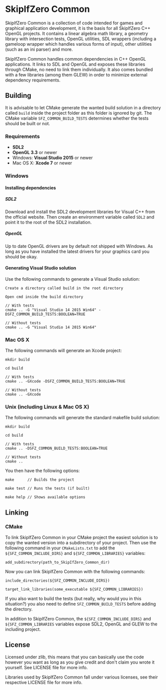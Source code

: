# SkipIfZero Common
SkipIfZero Common is a collection of code intended for games and graphical application development, it is the basis for all SkipIfZero C++ OpenGL projects. It contains a linear algebra math library, a geometry library with intersection tests, OpenGL utilities, SDL wrappers (including a gameloop wrapper which handles various forms of input), other utilities (such as an ini parser) and more.

SkipIfZero Common handles common dependencies in C++ OpenGL applications. It links to SDL and OpenGL and exposes these libraries through CMake, no need to link them individually. It also comes bundled with a few libraries (among them GLEW) in order to minimize external dependency requirements.

## Building
It is advisable to let CMake generate the wanted build solution in a directory called `build` inside the project folder as this folder is ignored by git. The CMake variable `SFZ_COMMON_BUILD_TESTS` determines whether the tests should be built or not.

### Requirements
- __SDL2__
- __OpenGL 3.3__ or newer
- Windows: __Visual Studio 2015__ or newer
- Mac OS X: __Xcode 7__ or newer

### Windows

#### Installing dependencies

##### SDL2
Download and install the SDL2 development libraries for Visual C++ from the official website. Then create an environment variable called `SDL2` and point it to the root of the SDL2 installation.

##### OpenGL
Up to date OpenGL drivers are by default not shipped with Windows. As long as you have installed the latest drivers for your graphics card you should be okay.

#### Generating Visual Studio solution

Use the following commands to generate a Visual Studio solution:

	Create a directory called build in the root directory

	Open cmd inside the build directory

	// With tests
	cmake .. -G "Visual Studio 14 2015 Win64" -DSFZ_COMMON_BUILD_TESTS:BOOLEAN=TRUE

	// Without tests
	cmake .. -G "Visual Studio 14 2015 Win64"

### Mac OS X

The following commands will generate an Xcode project:

	mkdir build

	cd build

	// With tests
	cmake .. -GXcode -DSFZ_COMMON_BUILD_TESTS:BOOLEAN=TRUE

	// Without tests
	cmake .. -GXcode

### Unix (including Linux & Mac OS X)

The following commands will generate the standard makefile build solution:

	mkdir build

	cd build

	// With tests
	cmake .. -DSFZ_COMMON_BUILD_TESTS:BOOLEAN=TRUE

	// Without tests
	cmake ..

You then have the following options:

	make      // Builds the project

	make test // Runs the tests (if built)

	make help // Shows available options


## Linking

### CMake
To link SkipIfZero Common in your CMake project the easiest solution is to copy the wanted version into a subdirectory of your project. Then use the following command in your `CMakeLists.txt` to add the `${SFZ_COMMON_INCLUDE_DIRS}` and `${SFZ_COMMON_LIBRARIES}` variables:

	add_subdirectory(path_to_SkipIfZero_Common_dir)

Now you can link SkipIfZero Common with the following commands:

	include_directories(${SFZ_COMMON_INCLUDE_DIRS})

	target_link_libraries(some_executable ${SFZ_COMMON_LIBRARIES})

If you also want to build the tests (but really, why would you in this situation?) you also need to define `SFZ_COMMON_BUILD_TESTS` before adding the directory.

In addition to SkipIfZero Common, the `${SFZ_COMMON_INCLUDE_DIRS}` and `${SFZ_COMMON_LIBRARIES` variables expose SDL2, OpenGL and GLEW to the including project.

## License
Licensed under zlib, this means that you can basically use the code however you want as long as you give credit and don't claim you wrote it yourself. See LICENSE file for more info.

Libraries used by SkipIfZero Common fall under various licenses, see their respective LICENSE file for more info.